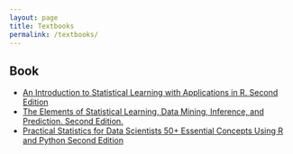 ```yaml
---
layout: page
title: Textbooks
permalink: /textbooks/
---
```


<!---{% include image.html url="/_images/cover2.jpg" width=175 align="right" %}--->

## Book

* [An Introduction to Statistical Learning with Applications in R. Second Edition](https://www.statlearning.com/)
* [The Elements of Statistical Learning, Data Mining, Inference, and Prediction. Second Edition.](https://web.stanford.edu/~hastie/ElemStatLearn/)
* [Practical Statistics for Data Scientists 50+ Essential Concepts Using R and Python Second Edition](https://github.com/gedeck/practical-statistics-for-data-scientists/)
